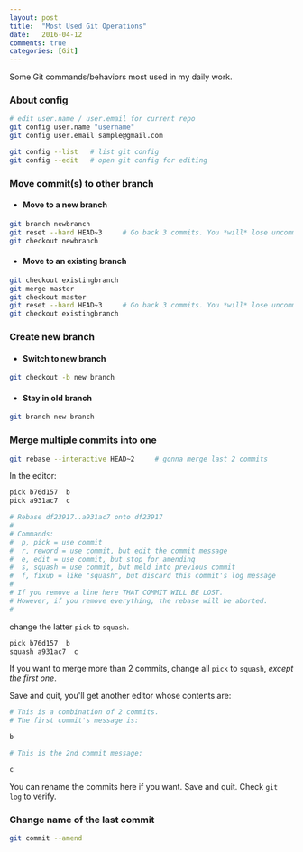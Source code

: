 ```yaml
---
layout: post
title:  "Most Used Git Operations"
date:   2016-04-12
comments: true
categories: [Git]
---
```


Some Git commands/behaviors most used in my daily work.

### About config

```bash
# edit user.name / user.email for current repo
git config user.name "username"
git config user.email sample@gmail.com

git config --list	# list git config
git config --edit	# open git config for editing
```

### Move commit(s) to other branch

* #### Move to a new branch

```bash
git branch newbranch
git reset --hard HEAD~3 	# Go back 3 commits. You *will* lose uncommitted work.*1
git checkout newbranch
```

* #### Move to an existing branch

```bash
git checkout existingbranch
git merge master
git checkout master
git reset --hard HEAD~3 	# Go back 3 commits. You *will* lose uncommitted work.
git checkout existingbranch
```

### Create new branch

* #### Switch to new branch

```bash
git checkout -b new branch
```

* #### Stay in old branch

```bash
git branch new branch
```

### Merge multiple commits into one

```bash
git rebase --interactive HEAD~2		# gonna merge last 2 commits
```

In the editor:

```bash
pick b76d157  b
pick a931ac7  c

# Rebase df23917..a931ac7 onto df23917
#
# Commands:
#  p, pick = use commit
#  r, reword = use commit, but edit the commit message
#  e, edit = use commit, but stop for amending
#  s, squash = use commit, but meld into previous commit
#  f, fixup = like "squash", but discard this commit's log message
#
# If you remove a line here THAT COMMIT WILL BE LOST.
# However, if you remove everything, the rebase will be aborted.
#
```

change the latter `pick` to `squash`.

```bash
pick b76d157  b
squash a931ac7  c
```

If you want to merge more than 2 commits, change all `pick` to `squash`, *except the first one*.

Save and quit, you'll get another editor whose contents are:

```bash
# This is a combination of 2 commits.
# The first commit's message is:

b

# This is the 2nd commit message:

c
```

You can rename the commits here if you want. Save and quit. Check `git log` to verify.

### Change name of the last commit

```bash
git commit --amend
```


